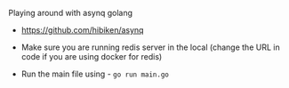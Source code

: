 Playing around with asynq golang
- https://github.com/hibiken/asynq

- Make sure you are running redis server in the local (change the URL in code if you are using docker for redis)
- Run the main file using - `go run main.go`
 

